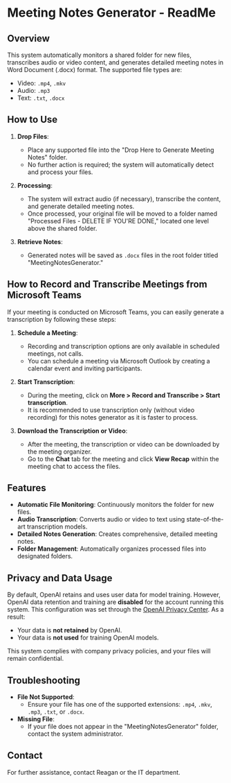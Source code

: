 # Meeting Notes Generator - ReadMe

## Overview
This system automatically monitors a shared folder for new files, transcribes audio or video content, and generates detailed meeting notes in Word Document (.docx) format. The supported file types are:
- Video: `.mp4`, `.mkv`
- Audio: `.mp3`
- Text: `.txt`, `.docx`

## How to Use
1. **Drop Files**:
   - Place any supported file into the "Drop Here to Generate Meeting Notes" folder.
   - No further action is required; the system will automatically detect and process your files.

2. **Processing**:
   - The system will extract audio (if necessary), transcribe the content, and generate detailed meeting notes.
   - Once processed, your original file will be moved to a folder named "Processed Files - DELETE IF YOU'RE DONE," located one level above the shared folder.

3. **Retrieve Notes**:
   - Generated notes will be saved as `.docx` files in the root folder titled "MeetingNotesGenerator."

## How to Record and Transcribe Meetings from Microsoft Teams
If your meeting is conducted on Microsoft Teams, you can easily generate a transcription by following these steps:

1. **Schedule a Meeting**:
   - Recording and transcription options are only available in scheduled meetings, not calls.
   - You can schedule a meeting via Microsoft Outlook by creating a calendar event and inviting participants.

2. **Start Transcription**:
   - During the meeting, click on **More > Record and Transcribe > Start transcription**.
   - It is recommended to use transcription only (without video recording) for this notes generator as it is faster to process.

3. **Download the Transcription or Video**:
   - After the meeting, the transcription or video can be downloaded by the meeting organizer.
   - Go to the **Chat** tab for the meeting and click **View Recap** within the meeting chat to access the files.

## Features
- **Automatic File Monitoring**: Continuously monitors the folder for new files.
- **Audio Transcription**: Converts audio or video to text using state-of-the-art transcription models.
- **Detailed Notes Generation**: Creates comprehensive, detailed meeting notes.
- **Folder Management**: Automatically organizes processed files into designated folders.

## Privacy and Data Usage
By default, OpenAI retains and uses user data for model training. However, OpenAI data retention and training are **disabled** for the account running this system. This configuration was set through the [OpenAI Privacy Center](https://platform.openai.com/account/data-settings). As a result:
- Your data is **not retained** by OpenAI.
- Your data is **not used** for training OpenAI models.

This system complies with company privacy policies, and your files will remain confidential.

## Troubleshooting
- **File Not Supported**:
  - Ensure your file has one of the supported extensions: `.mp4`, `.mkv`, `.mp3`, `.txt`, or `.docx`.
- **Missing File**:
  - If your file does not appear in the "MeetingNotesGenerator" folder, contact the system administrator.

## Contact
For further assistance, contact Reagan or the IT department.

